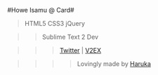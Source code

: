 #Howe Isamu @ Card#
> HTML5 CSS3 jQuery

> > Sublime Text 2 Dev

> > > [Twitter](https://twitter.com/XHs) | [V2EX](http://www.v2ex.com/member/xi4oh4o)

> > > > Lovingly made by [Haruka](https://twitter.com/HarukaXu)